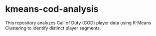 # kmeans-cod-analysis
This repository analyzes Call of Duty (COD) player data using K-Means Clustering to identify distinct player segments.
